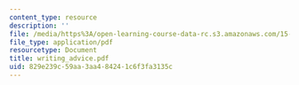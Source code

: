 ```yaml
---
content_type: resource
description: ''
file: /media/https%3A/open-learning-course-data-rc.s3.amazonaws.com/15-301-managerial-psychology-laboratory-fall-2004/829e239c59aa3aa484241c6f3fa3135c_writing_advice.pdf
file_type: application/pdf
resourcetype: Document
title: writing_advice.pdf
uid: 829e239c-59aa-3aa4-8424-1c6f3fa3135c
---
```

